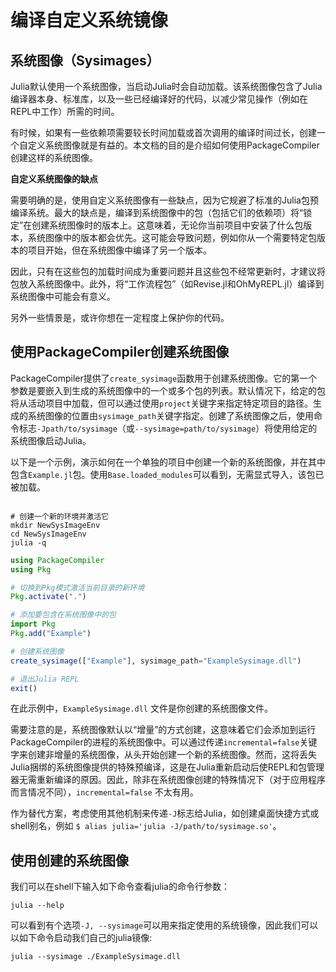 # 编译自定义系统镜像

## **系统图像（Sysimages）**

Julia默认使用一个系统图像，当启动Julia时会自动加载。该系统图像包含了Julia编译器本身、标准库，以及一些已经编译好的代码，以减少常见操作（例如在REPL中工作）所需的时间。

有时候，如果有一些依赖项需要较长时间加载或首次调用的编译时间过长，创建一个自定义系统图像就是有益的。本文档的目的是介绍如何使用PackageCompiler创建这样的系统图像。

**自定义系统图像的缺点**

需要明确的是，使用自定义系统图像有一些缺点，因为它规避了标准的Julia包预编译系统。最大的缺点是，编译到系统图像中的包（包括它们的依赖项）将“锁定”在创建系统图像时的版本上。这意味着，无论你当前项目中安装了什么包版本，系统图像中的版本都会优先。这可能会导致问题，例如你从一个需要特定包版本的项目开始，但在系统图像中编译了另一个版本。

因此，只有在这些包的加载时间成为重要问题并且这些包不经常更新时，才建议将包放入系统图像中。此外，将“工作流程包”（如Revise.jl和OhMyREPL.jl）编译到系统图像中可能会有意义。

另外一些情景是，或许你想在一定程度上保护你的代码。

## **使用PackageCompiler创建系统图像**

PackageCompiler提供了`create_sysimage`函数用于创建系统图像。它的第一个参数是要嵌入到生成的系统图像中的一个或多个包的列表。默认情况下，给定的包将从活动项目中加载，但可以通过使用`project`关键字来指定特定项目的路径。生成的系统图像的位置由`sysimage_path`关键字指定。创建了系统图像之后，使用命令标志`-Jpath/to/sysimage`（或`--sysimage=path/to/sysimage`）将使用给定的系统图像启动Julia。

以下是一个示例，演示如何在一个单独的项目中创建一个新的系统图像，并在其中包含`Example.jl`包。使用`Base.loaded_modules`可以看到，无需显式导入，该包已被加载。

```shell

# 创建一个新的环境并激活它
mkdir NewSysImageEnv 
cd NewSysImageEnv 
julia -q
```
```julia
using PackageCompiler
using Pkg

# 切换到Pkg模式激活当前目录的新环境
Pkg.activate(".")

# 添加要包含在系统图像中的包
import Pkg
Pkg.add("Example")

# 创建系统图像
create_sysimage(["Example"], sysimage_path="ExampleSysimage.dll")

# 退出Julia REPL
exit()
```

在此示例中，`ExampleSysimage.dll` 文件是你创建的系统图像文件。

需要注意的是，系统图像默认以“增量”的方式创建，这意味着它们会添加到运行PackageCompiler的进程的系统图像中。可以通过传递`incremental=false`关键字来创建非增量的系统图像，从头开始创建一个新的系统图像。然而，这将丢失Julia捆绑的系统图像提供的特殊预编译，这是在Julia重新启动后使REPL和包管理器无需重新编译的原因。因此，除非在系统图像创建的特殊情况下（对于应用程序而言情况不同），`incremental=false` 不太有用。

作为替代方案，考虑使用其他机制来传递`-J`标志给Julia，如创建桌面快捷方式或shell别名，例如 `$ alias julia='julia -J/path/to/sysimage.so'`。

## **使用创建的系统图像**

我们可以在shell下输入如下命令查看julia的命令行参数：
```shell
julia --help
```
可以看到有个选项`-J, --sysimage`可以用来指定使用的系统镜像，因此我们可以以如下命令启动我们自己的julia镜像:
```shell
julia --sysimage ./ExampleSysimage.dll
```